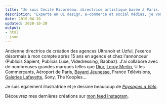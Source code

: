 ```yaml
---
title: "Je suis Cécile Ricordeau, directrice artistique basée à Paris. J’interviens sur l’ensemble de vos besoins en communication on et off line."
description: "Experte en UI design, e-commerce et social médias, je vous accompagne de la stratégie à la conception et jusqu’à la production."
date: 2019-04-10
updated: 2020-10-20
output:
- html
- json
---
```

Ancienne directrice de création des agences Ultranoir et Uzful, j'exerce désormais à mon compte après 15 ans en agence et chez l'annonceur (Publicis Sapient, Publicis Luxe, Videdressing, Baobaz). J'ai collaboré avec de nombreuses grandes marques telles que [Dior](https://www.behance.net/gallery/73040331/dior-backstage), [Leroy Merlin](https://www.behance.net/gallery/74693899/du-cot-de-chez-vous), U les Commerçants, Aéroport de Paris, [Bayard Jeunesse](https://www.behance.net/gallery/73864429/bayard-jeunesse), France Télévisions, [Galeries Lafayette](https://www.behance.net/gallery/74355515/galeries-lafayette), Sony, The Kooples...

Je suis également illustratrice et je dessine beaucoup de [*Paysages à Vélo*](https://shop.cecillie.fr).

Découvrez mes dernières créations sur [mon feed Instagram](https://www.instagram.com/cecile.ricordeau/).
